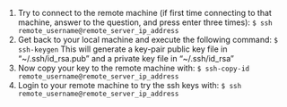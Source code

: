 1. Try to connect to the remote machine (if first time connecting to that machine, answer to the question, and press enter three times): 
   `$ ssh remote_username@remote_server_ip_address`
2. Get back to your local machine and execute the following command:
   `$ ssh-keygen`
   This will generate a key-pair public key file in “~/.ssh/id_rsa.pub” and a private key file in “~/.ssh/id_rsa”
3. Now copy your key to the remote machine with:
   `$ ssh-copy-id remote_username@remote_server_ip_address`
4. Login to your remote machine to try the ssh keys with:
   `$ ssh remote_username@remote_server_ip_address`

   

